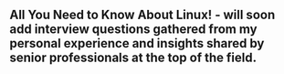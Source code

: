 ## All You Need to Know About Linux! - will soon add interview questions gathered from my personal experience and insights shared by senior professionals at the top of the field.

